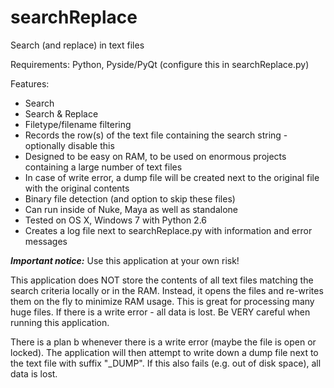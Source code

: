 searchReplace
=============

Search (and replace) in text files

Requirements: Python, Pyside/PyQt (configure this in searchReplace.py)

Features:
* Search
* Search & Replace
* Filetype/filename filtering
* Records the row(s) of the text file containing the search string - optionally disable this
* Designed to be easy on RAM, to be used on enormous projects containing a large number of text files
* In case of write error, a dump file will be created next to the original file with the original contents
* Binary file detection (and option to skip these files)
* Can run inside of Nuke, Maya as well as standalone
* Tested on OS X, Windows 7 with Python 2.6
* Creates a log file next to searchReplace.py with information and error messages


***Important notice:*** Use this application at your own risk!

This application does NOT store the contents of all text files matching the search criteria locally or in the RAM. Instead, it opens the files and re-writes them on the fly to minimize RAM usage. This is great for processing many huge files. If there is a write error - all data is lost. Be VERY careful when running this application.

There is a plan b whenever there is a write error (maybe the file is open or locked). The application will then attempt to write down a dump file next to the text file with suffix "_DUMP". If this also fails (e.g. out of disk space), all data is lost.
